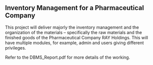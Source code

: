 ## Inventory Management for a Pharmaceutical Company

This project will deliver majorly the inventory management and the
organization of the materials – specifically the raw materials
and the finished goods of the Pharmaceutical Company RAY
Holdings. This will have multiple modules, for example,
admin and users giving different privileges.

Refer to the DBMS_Report.pdf for more details of the working.
